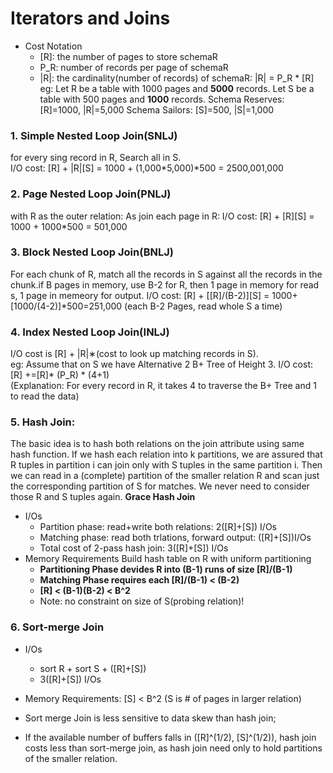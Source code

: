 # Iterators and Joins
- Cost Notation
  - [R]: the number of pages to store schemaR
  - P_R: number of records per page of schemaR
  - |R|: the cardinality(number of records) of schemaR: |R| = P_R * [R]   
  eg: Let R be a table with 1000 pages and **5000** records. Let S be a table with 500 pages and **1000** records. 
     Schema Reserves: [R]=1000, |R|=5,000
     Schema Sailors: [S]=500, |S|=1,000
### 1. Simple Nested Loop Join(**SNLJ**)  
   for every sing record in R, Search all in S.  
   I/O cost: [R] + |R|[S] = 1000 + (1,000*5,000)*500 = 2500,001,000
### 2. Page Nested Loop Join(**PNLJ**)   
   with R as the outer relation:  As join each page in R:
   I/O cost: [R] + [R][S] = 1000 + 1000*500 = 501,000
### 3. Block Nested Loop Join(**BNLJ**)  
   For each chunk of R, match all the records in S against all the records in the chunk.if B pages in memory, use B-2 for R, then 1 page in memory for read s, 1 page in memeory for output.
   I/O cost: [R] + [[R]/(B-2)][S] = 1000+[1000/(4-2)]*500=251,000 (each B-2 Pages, read whole    S a time)
### 4. Index Nested Loop Join(**INLJ**)   
   I/O cost is [R] + |R|∗(cost to look up matching records in S).   
   eg: Assume that on S we have  Alternative 2 B+ Tree of Height 3.
   I/O cost: [R] +=[R]* (P_R) * (4+1)    
   (Explanation: For every record in R, it takes 4 to traverse the B+ Tree and 1 to read the data)
### 5. Hash Join:   
The basic idea is to hash both relations on the join attribute using same hash function. If we hash each relation into k partitions, we are assured that R tuples in partition i can join only with S tuples in the same partition i. Then we can read in a (complete) partition of the smaller relation R  and scan just the corresponding partition of S for matches. We never need to consider those R and S tuples again.
**Grace Hash Join**
 - I/Os
   - Partition phase: read+write both relations: 2([R]+[S]) I/Os
   - Matching phase: read both trlations, forward output: ([R]+[S])I/Os
   - Total cost of 2-pass hash join: 3([R]+[S]) I/Os
 - Memory Requirements
 Build hash table on R with uniform partitioning
   - **Partitioning Phase devides R into (B-1) runs of size [R]/(B-1)**  
   - **Matching Phase requires each [R]/(B-1) < (B-2)**  
   - **[R] < (B-1)(B-2) < B^2**  
   - Note: no constraint on size of S(probing relation)!
### 6. Sort-merge Join
  - I/Os
    - sort R + sort S + ([R]+[S])
    - 3([R]+[S]) I/Os
  - Memory Requirements: [S] < B^2 (S is # of pages in larger relation) 
    
- Sort merge Join is less sensitive to data skew than hash join;   
- If the available number of buffers falls in ([R]^(1/2), [S]^(1/2)), hash join costs less than sort-merge join, as hash join need only to hold partitions of the smaller relation.
